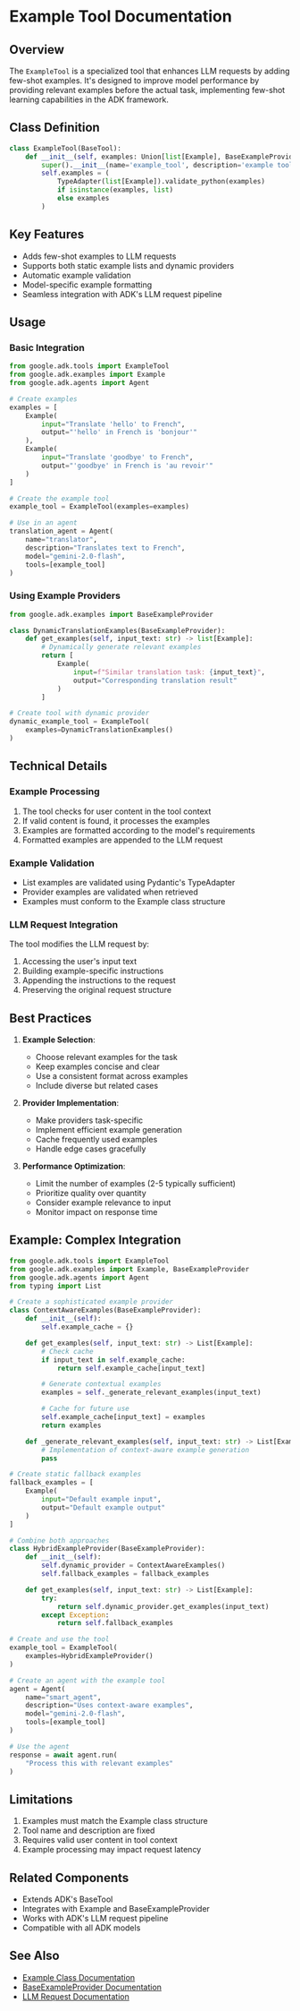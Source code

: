 # Example Tool Documentation

## Overview

The `ExampleTool` is a specialized tool that enhances LLM requests by adding few-shot examples. It's designed to improve model performance by providing relevant examples before the actual task, implementing few-shot learning capabilities in the ADK framework.

## Class Definition

```python
class ExampleTool(BaseTool):
    def __init__(self, examples: Union[list[Example], BaseExampleProvider]):
        super().__init__(name='example_tool', description='example tool')
        self.examples = (
            TypeAdapter(list[Example]).validate_python(examples)
            if isinstance(examples, list)
            else examples
        )
```

## Key Features

- Adds few-shot examples to LLM requests
- Supports both static example lists and dynamic providers
- Automatic example validation
- Model-specific example formatting
- Seamless integration with ADK's LLM request pipeline

## Usage

### Basic Integration

```python
from google.adk.tools import ExampleTool
from google.adk.examples import Example
from google.adk.agents import Agent

# Create examples
examples = [
    Example(
        input="Translate 'hello' to French",
        output="'hello' in French is 'bonjour'"
    ),
    Example(
        input="Translate 'goodbye' to French",
        output="'goodbye' in French is 'au revoir'"
    )
]

# Create the example tool
example_tool = ExampleTool(examples=examples)

# Use in an agent
translation_agent = Agent(
    name="translator",
    description="Translates text to French",
    model="gemini-2.0-flash",
    tools=[example_tool]
)
```

### Using Example Providers

```python
from google.adk.examples import BaseExampleProvider

class DynamicTranslationExamples(BaseExampleProvider):
    def get_examples(self, input_text: str) -> list[Example]:
        # Dynamically generate relevant examples
        return [
            Example(
                input=f"Similar translation task: {input_text}",
                output="Corresponding translation result"
            )
        ]

# Create tool with dynamic provider
dynamic_example_tool = ExampleTool(
    examples=DynamicTranslationExamples()
)
```

## Technical Details

### Example Processing

1. The tool checks for user content in the tool context
2. If valid content is found, it processes the examples
3. Examples are formatted according to the model's requirements
4. Formatted examples are appended to the LLM request

### Example Validation

- List examples are validated using Pydantic's TypeAdapter
- Provider examples are validated when retrieved
- Examples must conform to the Example class structure

### LLM Request Integration

The tool modifies the LLM request by:

1. Accessing the user's input text
2. Building example-specific instructions
3. Appending the instructions to the request
4. Preserving the original request structure

## Best Practices

1. **Example Selection**:

   - Choose relevant examples for the task
   - Keep examples concise and clear
   - Use a consistent format across examples
   - Include diverse but related cases

2. **Provider Implementation**:

   - Make providers task-specific
   - Implement efficient example generation
   - Cache frequently used examples
   - Handle edge cases gracefully

3. **Performance Optimization**:
   - Limit the number of examples (2-5 typically sufficient)
   - Prioritize quality over quantity
   - Consider example relevance to input
   - Monitor impact on response time

## Example: Complex Integration

```python
from google.adk.tools import ExampleTool
from google.adk.examples import Example, BaseExampleProvider
from google.adk.agents import Agent
from typing import List

# Create a sophisticated example provider
class ContextAwareExamples(BaseExampleProvider):
    def __init__(self):
        self.example_cache = {}

    def get_examples(self, input_text: str) -> List[Example]:
        # Check cache
        if input_text in self.example_cache:
            return self.example_cache[input_text]

        # Generate contextual examples
        examples = self._generate_relevant_examples(input_text)

        # Cache for future use
        self.example_cache[input_text] = examples
        return examples

    def _generate_relevant_examples(self, input_text: str) -> List[Example]:
        # Implementation of context-aware example generation
        pass

# Create static fallback examples
fallback_examples = [
    Example(
        input="Default example input",
        output="Default example output"
    )
]

# Combine both approaches
class HybridExampleProvider(BaseExampleProvider):
    def __init__(self):
        self.dynamic_provider = ContextAwareExamples()
        self.fallback_examples = fallback_examples

    def get_examples(self, input_text: str) -> List[Example]:
        try:
            return self.dynamic_provider.get_examples(input_text)
        except Exception:
            return self.fallback_examples

# Create and use the tool
example_tool = ExampleTool(
    examples=HybridExampleProvider()
)

# Create an agent with the example tool
agent = Agent(
    name="smart_agent",
    description="Uses context-aware examples",
    model="gemini-2.0-flash",
    tools=[example_tool]
)

# Use the agent
response = await agent.run(
    "Process this with relevant examples"
)
```

## Limitations

1. Examples must match the Example class structure
2. Tool name and description are fixed
3. Requires valid user content in tool context
4. Example processing may impact request latency

## Related Components

- Extends ADK's BaseTool
- Integrates with Example and BaseExampleProvider
- Works with ADK's LLM request pipeline
- Compatible with all ADK models

## See Also

- [Example Class Documentation](../examples/example.md)
- [BaseExampleProvider Documentation](../examples/base_example_provider.md)
- [LLM Request Documentation](../models/llm_request.md)
